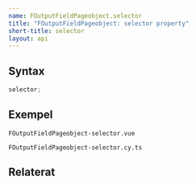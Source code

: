 ```yaml
---
name: FOutputFieldPageobject.selector
title: "FOutputFieldPageobject: selector property"
short-title: selector
layout: api
---
```


## Syntax

```ts nocompile nolint
selector;
```

## Exempel

```import static
FOutputFieldPageobject-selector.vue
```

```import
FOutputFieldPageobject-selector.cy.ts
```

## Relaterat
